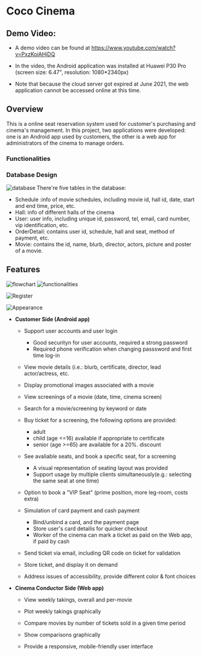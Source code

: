 # Coco Cinema  

## Demo Video:  
- A demo video can be found at https://www.youtube.com/watch?v=PxzKoiAHjDQ 

- In the video, the Android application was installed at Huawei P30 Pro (screen size: 6.47", resolution: 1080*2340px)
- Note that because the cloud server got expired at June 2021, the web application cannot be accessed online at this time.

## Overview
This is a online seat reservation system used for customer's purchasing and cinema's management. In this project, two applications were developed: one is an Android app used by customers, the other is a web app for administrators of the cinema to manage orders.
### Functionalities

### Database Design
![database](https://user-images.githubusercontent.com/88390268/150656293-30464d56-df9a-49a9-ab43-fe59f72f05a5.png)
There're five tables in the database:
* Schedule :info of movie schedules, including movie id, hall id, date, start and end time, price, etc.
* Hall: info of different halls of the cinema
* User: user info, including unique id, password, tel, email, card number, vip identification, etc.
* OrderDetail: contains user id, schedule, hall and seat, method of payment, etc.
* Movie: contains the id, name, blurb, director, actors, picture and poster of a movie.
## Features
![flowchart](https://user-images.githubusercontent.com/88390268/150656302-2fbe1575-3a2a-426c-976c-64938235b78c.png)
![functionalities](https://user-images.githubusercontent.com/88390268/150656318-1d69d43e-b10d-4204-86bc-0ef5094e284b.png)

![Register](https://user-images.githubusercontent.com/88390268/150656347-ae2f9698-2cae-4b28-9e22-fa66a54684b3.png)

![Appearance](https://user-images.githubusercontent.com/88390268/150656403-578e3c4b-e92d-4425-8d9f-214533b71526.png)
- **Customer Side (Android app)**
    - Support user accounts and user login
        - Good securityn for user accounts, required a strong password
        - Required phone verification when changing passsword and first time log-in
        
    - View movie details (i.e.: blurb, certificate, director, lead actor/actress, etc.
    
    - Display promotional images associated with a movie
    - View screenings of a movie (date, time, cinema screen)
    - Search for a movie/screening by keyword or date
    - Buy ticket for a screening, the following options are provided:
        - adult
        - child (age <=16) available if appropriate to certificate
        - senior (age >=65) are available for a 20%. discount
    - See avaliable seats, and book a specific seat, for a screening
        - A visual representation of seating layout was provided
        - Support usage by multiple clients simultaneously(e.g.: selecting the same seat at one time)
    - Option to book a "VIP Seat" (prime position, more leg-room, costs extra)
    - Simulation of card payment and cash payment
        - Bind/unbind a card, and the payment page
        - Store user's card detailis for quicker checkout
        - Worker of the cinema can mark a ticket as paid on the Web app, if paid by cash
    - Send ticket via email, including QR code on ticket for validation
    - Store ticket, and display it on demand
    - Address issues of accessibility, provide different color & font choices
    
 - **Cinema Conductor Side (Web app)**
 
    - View weekly takings, overall and per-movie
   
    - Plot weekly takings graphically
    
    - Compare movies by number of tickets sold in a given time period
    
    - Show comparisons graphically
    
    - Provide a responsive, mobile-friendly user interface
 
